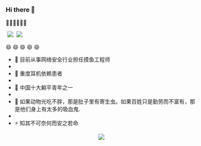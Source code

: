 ### Hi there 👋

<!--
**shadowLiar/shadowLiar** is a ✨ _special_ ✨ repository because its `README.md` (this file) appears on your GitHub profile.
-->
🤔🤔🤔🤔🤔🤔

<p align = "rignt">
  <img src = "https://github-readme-stats.vercel.app/api?username=wangscaler&count_private=true&show_icons=true&theme=tokyonight&line_height=27">
  <img src = "https://github-readme-stats.vercel.app/api/top-langs/?username=wangscaler&theme=tokyonight">
</p>

😄 😄 😄 😄 😄 
- 🔭 目前从事网络安全行业担任摸鱼工程师
- 
- 🌱 重度耳机依赖患者
- 
- 👯 中国十大躺平青年之一
- 
- 💬 如果动物光吃不胖，那是肚子里有寄生虫。如果百姓只是勤劳而不富有，那是他们身上有太多的吸血鬼.
- 
- ⚡ 知其不可奈何而安之若命



<p align = "center" >
  <img src = "https://komarev.com/ghpvc/?username=shadowLiar" >
</p>
